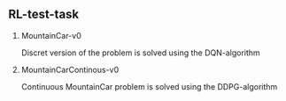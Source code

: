 ## RL-test-task

1. MountainCar-v0

   Discret version of the problem is solved using the DQN-algorithm

2. MountainCarContinous-v0

   Continuous MountainCar problem is solved using the DDPG-algorithm